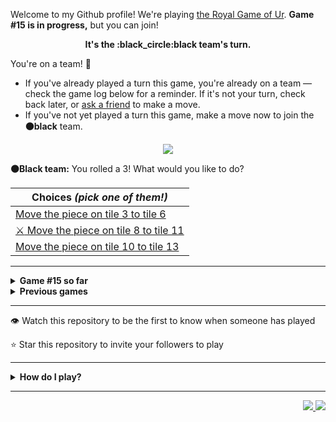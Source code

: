 Welcome to my Github profile!
We're playing
[the Royal Game of Ur](https://en.wikipedia.org/wiki/Royal_Game_of_Ur).
**Game #15 is in progress,** but you can join!

<p align="center">
  <b>It's the
  :black_circle:black
  team's turn.</b>
</p>

You're on a team! :wave:

* If you've already played a turn this game, you're already on a team
  &mdash; check the game log below for a reminder. If it's not your turn,
  check back later, or [ask a
  friend](https://twitter.com/share?text=I'm+playing+The+Royal+Game+of+Ur+on+a+GitHub+profile.+Take+your+turn+at+https://github.com/rossjrw/rossjrw+%23RoyalGameOfUr+%23github) to make a move.
* If you've not yet played a turn this game, make a move now to join the
  **:black_circle:black** team.

<p align="center"><img src="https://raw.githubusercontent.com/rossjrw/rossjrw/play/games/current/board.2420.svg"></p>

  **:black_circle:Black team:**
  You rolled a 3!
What would you like to do?

| Choices *(pick one of them!)* |
| --- |
  | [    Move the piece on tile 3 to tile 6](https://github.com/rossjrw/rossjrw/issues/new?title=ur-move-3%403-0&amp;body=Press+Submit%21+You+don%27t+need+to+edit+this+text+or+do+anything+else.%0D%0A%0D%0ABe+aware+that+your+move+can+take+a+minute+or+two+to+process.) |
  | [ :crossed_swords:   Move the piece on tile 8 to tile 11](https://github.com/rossjrw/rossjrw/issues/new?title=ur-move-3%408-0&amp;body=Press+Submit%21+You+don%27t+need+to+edit+this+text+or+do+anything+else.%0D%0A%0D%0ABe+aware+that+your+move+can+take+a+minute+or+two+to+process.) |
  | [    Move the piece on tile 10 to tile 13](https://github.com/rossjrw/rossjrw/issues/new?title=ur-move-3%4010-0&amp;body=Press+Submit%21+You+don%27t+need+to+edit+this+text+or+do+anything+else.%0D%0A%0D%0ABe+aware+that+your+move+can+take+a+minute+or+two+to+process.) |

-----

<details>
<summary><b>Game #15 so far</b></summary>

## Who's on each team?

<table>
    <thead>
      <tr><th colspan=2>Players in this game</th></tr>
    </thead>
    <tbody>
      <tr>
        <td align="right"><b>Black team</b> :black_circle:</td>
        <td>:white_circle: <b> White team</b></td>
      </tr>
      <tr align="center">
        <td><b><a href="https://github.com/Murdeala">@Murdeala</a></b> (27)<br><b><a href="https://github.com/Carol42">@Carol42</a></b> (2)<br><b><a href="https://github.com/thisiscoding1234">@thisiscoding1234</a></b> (1)<br><b><a href="https://github.com/Alylaxy">@Alylaxy</a></b> (1)<br><b><a href="https://github.com/zackfall">@zackfall</a></b> (1)<br><b><a href="https://github.com/zC4sTr0">@zC4sTr0</a></b> (1)<br><b><a href="https://github.com/OBrien-reece">@OBrien-reece</a></b> (1)<br><b><a href="https://github.com/Skullfiredevil">@Skullfiredevil</a></b> (1)<br><b><a href="https://github.com/RealtorDave">@RealtorDave</a></b> (1)<br><b><a href="https://github.com/Polymecha">@Polymecha</a></b> (1)<br><b><a href="https://github.com/ThisisErm">@ThisisErm</a></b> (1)<br><b><a href="https://github.com/livghit">@livghit</a></b> (1)<br><b><a href="https://github.com/IcyonGit">@IcyonGit</a></b> (1)<br><b><a href="https://github.com/uppercasee">@uppercasee</a></b> (1)<br><b><a href="https://github.com/iskandert">@iskandert</a></b> (1)<br><b><a href="https://github.com/4troDev">@4troDev</a></b> (1)<br><b><a href="https://github.com/chakitg">@chakitg</a></b> (1)</td>
        <td><b><a href="https://github.com/CostasAK">@CostasAK</a></b> (8)<br><b><a href="https://github.com/LAPCoder">@LAPCoder</a></b> (7)<br><b><a href="https://github.com/tmchuynh">@tmchuynh</a></b> (5)<br><b><a href="https://github.com/willwees">@willwees</a></b> (2)<br><b><a href="https://github.com/Jigsaw46">@Jigsaw46</a></b> (2)<br><b><a href="https://github.com/Hutch79">@Hutch79</a></b> (1)<br><b><a href="https://github.com/BethSandraT">@BethSandraT</a></b> (1)<br><b><a href="https://github.com/killian31">@killian31</a></b> (1)<br><b><a href="https://github.com/kztera">@kztera</a></b> (1)<br><b><a href="https://github.com/PrathakGarg">@PrathakGarg</a></b> (1)<br><b><a href="https://github.com/asimkilic">@asimkilic</a></b> (1)<br><b><a href="https://github.com/ChipWolf">@ChipWolf</a></b> (1)<br><b><a href="https://github.com/bendrexl">@bendrexl</a></b> (1)<br><b><a href="https://github.com/julycrystal">@julycrystal</a></b> (1)<br><b><a href="https://github.com/valgtreiz">@valgtreiz</a></b> (1)<br><b><a href="https://github.com/Vaibhav67979">@Vaibhav67979</a></b> (1)<br><b><a href="https://github.com/DamnUi">@DamnUi</a></b> (1)<br><b><a href="https://github.com/Itz0xAkira">@Itz0xAkira</a></b> (1)<br><b><a href="https://github.com/Chris5613">@Chris5613</a></b> (1)<br><b><a href="https://github.com/oof2win2">@oof2win2</a></b> (1)<br><b><a href="https://github.com/DinShub">@DinShub</a></b> (1)<br><b><a href="https://github.com/vanphuoc3012">@vanphuoc3012</a></b> (1)</td>
      </tr>
    </tbody>
  </table>

## What's happened so far?

| Time | Turn | Event | Issue | Board |
| :---: | :---: | :--- | :---: | :---: |
  | 13th Apr 2023 12:57 | **0** | :black_circle: **[@thisiscoding1234](https://github.com/thisiscoding1234)** started a new game | [#2276](https://github.com/rossjrw/rossjrw/issues/2276) |  |
  | 13th Apr 2023 13:32 | **1** | :black_circle: **[@Alylaxy](https://github.com/Alylaxy)** moved a black piece onto the board to position 1    | [#2277](https://github.com/rossjrw/rossjrw/issues/2277) | [link](https://raw.githubusercontent.com/rossjrw/rossjrw/45b805b3b548104d41d50b6249371b03f3055850/games/current/board.2277.svg) |
  | 13th Apr 2023 13:32 | **2** | :white_circle:  The white team rolled a 0 and their turn was automatically passed | [#2277](https://github.com/rossjrw/rossjrw/issues/2277) | [link](https://raw.githubusercontent.com/rossjrw/rossjrw/102b337f6a23c20a6af09b9fd09766a20f9c8a85/games/current/board.2277.svg) |
  | 13th Apr 2023 13:36 | **3** | :black_circle: **[@Murdeala](https://github.com/Murdeala)** moved a black piece onto the board to position 4  — claimed a rosette :rosette:  | [#2278](https://github.com/rossjrw/rossjrw/issues/2278) | [link](https://raw.githubusercontent.com/rossjrw/rossjrw/59cce2b1981781634b707e9124118348fde0afc4/games/current/board.2278.svg) |
  | 13th Apr 2023 13:48 | **4** | :black_circle: **[@zackfall](https://github.com/zackfall)** moved a black piece from position 4 to position 6    | [#2279](https://github.com/rossjrw/rossjrw/issues/2279) | [link](https://raw.githubusercontent.com/rossjrw/rossjrw/8eeeed7a67bff78747dc43f0a0c9ed4393f83038/games/current/board.2279.svg) |
  | 14th Apr 2023 15:49 | **5** | :white_circle: **[@Hutch79](https://github.com/Hutch79)** moved a white piece onto the board to position 1    | [#2282](https://github.com/rossjrw/rossjrw/issues/2282) | [link](https://raw.githubusercontent.com/rossjrw/rossjrw/4d626e025278c6aa5abf1b5c044a75c9ebaa3ea3/games/current/board.2282.svg) |
  | 14th Apr 2023 22:21 | **6** | :black_circle: **[@zC4sTr0](https://github.com/zC4sTr0)** moved a black piece from position 1 to position 2    | [#2283](https://github.com/rossjrw/rossjrw/issues/2283) | [link](https://raw.githubusercontent.com/rossjrw/rossjrw/148d464685c4e1a299b062f098cd4d0f426de83c/games/current/board.2283.svg) |
  | 16th Apr 2023 11:40 | **7** | :white_circle: **[@CostasAK](https://github.com/CostasAK)** moved a white piece onto the board to position 2    | [#2285](https://github.com/rossjrw/rossjrw/issues/2285) | [link](https://raw.githubusercontent.com/rossjrw/rossjrw/dbfe6658acd95a5eb46582fd16651afdeecfd2de/games/current/board.2285.svg) |
  | 16th Apr 2023 12:27 | **8** | :black_circle: **[@Murdeala](https://github.com/Murdeala)** moved a black piece from position 6 to position 8  — claimed a rosette :rosette:  | [#2286](https://github.com/rossjrw/rossjrw/issues/2286) | [link](https://raw.githubusercontent.com/rossjrw/rossjrw/bd7aad44e7bc0f6400f69d8d678469524a750699/games/current/board.2286.svg) |
  | 16th Apr 2023 14:04 | **9** | :black_circle: **[@OBrien-reece](https://github.com/OBrien-reece)** moved a black piece from position 2 to position 4  — claimed a rosette :rosette:  | [#2287](https://github.com/rossjrw/rossjrw/issues/2287) | [link](https://raw.githubusercontent.com/rossjrw/rossjrw/08697bf2d69800a9456e54d8a18e89748ffd2b77/games/current/board.2287.svg) |
  | 17th Apr 2023 11:47 | **10** | :black_circle: **[@Murdeala](https://github.com/Murdeala)** moved a black piece onto the board to position 2    | [#2288](https://github.com/rossjrw/rossjrw/issues/2288) | [link](https://raw.githubusercontent.com/rossjrw/rossjrw/ccc83a31cb70707642e12c6376614d231706cb95/games/current/board.2288.svg) |
  | 18th Apr 2023 12:28 | **11** | :white_circle: **[@CostasAK](https://github.com/CostasAK)** moved a white piece from position 1 to position 4  — claimed a rosette :rosette:  | [#2289](https://github.com/rossjrw/rossjrw/issues/2289) | [link](https://raw.githubusercontent.com/rossjrw/rossjrw/26c9b613d96a9fec08cb81865d51ac24daa86893/games/current/board.2289.svg) |
  | 20th Apr 2023 02:11 | **12** | :white_circle: **[@BethSandraT](https://github.com/BethSandraT)** moved a white piece onto the board to position 3    | [#2293](https://github.com/rossjrw/rossjrw/issues/2293) | [link](https://raw.githubusercontent.com/rossjrw/rossjrw/b3e45894dc30c5b0d362bf1f50771834b3808ca2/games/current/board.2293.svg) |
  | 20th Apr 2023 12:29 | **13** | :black_circle: **[@Skullfiredevil](https://github.com/Skullfiredevil)** moved a black piece onto the board to position 1    | [#2294](https://github.com/rossjrw/rossjrw/issues/2294) | [link](https://raw.githubusercontent.com/rossjrw/rossjrw/8213985eb6613e8390df5cd980505c58cd9148d9/games/current/board.2294.svg) |
  | 21st Apr 2023 14:12 | **14** | :white_circle: **[@CostasAK](https://github.com/CostasAK)** moved a white piece onto the board to position 1    | [#2296](https://github.com/rossjrw/rossjrw/issues/2296) | [link](https://raw.githubusercontent.com/rossjrw/rossjrw/39777a087c4e124558b11b82ad5fd2d4501c0b69/games/current/board.2296.svg) |
  | 21st Apr 2023 17:13 | **15** | :black_circle: **[@Murdeala](https://github.com/Murdeala)** moved a black piece from position 8 to position 10    | [#2297](https://github.com/rossjrw/rossjrw/issues/2297) | [link](https://raw.githubusercontent.com/rossjrw/rossjrw/84e9f506e363e15bd5ab2fa09c1b2c1dce161948/games/current/board.2297.svg) |
  | 22nd Apr 2023 21:45 | **16** | :white_circle: **[@CostasAK](https://github.com/CostasAK)** moved a white piece from position 3 to position 5    | [#2300](https://github.com/rossjrw/rossjrw/issues/2300) | [link](https://raw.githubusercontent.com/rossjrw/rossjrw/89b8bb75ff251e0174883791a61eb25e0894f82a/games/current/board.2300.svg) |
  | 23rd Apr 2023 14:26 | **17** | :black_circle: **[@Murdeala](https://github.com/Murdeala)** moved a black piece from position 2 to position 5 — captured a white piece :crossed_swords:   | [#2301](https://github.com/rossjrw/rossjrw/issues/2301) | [link](https://raw.githubusercontent.com/rossjrw/rossjrw/273429293580396cab4fd4920bbf0f8a7eaa0519/games/current/board.2301.svg) |
  | 25th Apr 2023 15:24 | **18** | :white_circle: **[@killian31](https://github.com/killian31)** moved a white piece from position 4 to position 6    | [#2304](https://github.com/rossjrw/rossjrw/issues/2304) | [link](https://raw.githubusercontent.com/rossjrw/rossjrw/3ecc4db74a491f652c6480a4a8ceb082f7ec6ba4/games/current/board.2304.svg) |
  | 25th Apr 2023 17:39 | **19** | :black_circle: **[@Murdeala](https://github.com/Murdeala)** moved a black piece from position 4 to position 6 — captured a white piece :crossed_swords:   | [#2305](https://github.com/rossjrw/rossjrw/issues/2305) |  |
  | 1st May 2023 14:26 | **20** | :white_circle: **[@willwees](https://github.com/willwees)** moved a white piece from position 2 to position 3    | [#2312](https://github.com/rossjrw/rossjrw/issues/2312) | [link](https://raw.githubusercontent.com/rossjrw/rossjrw/c8f1d0ebab0741f9a1ca9619e1e679c2b248beb2/games/current/board.2312.svg) |
  | 1st May 2023 14:26 | **21** | :black_circle:  The black team rolled a 0 and their turn was automatically passed | [#2312](https://github.com/rossjrw/rossjrw/issues/2312) | [link](https://raw.githubusercontent.com/rossjrw/rossjrw/6eb8a10b6c01ea11caefced1f5e8d8d10d2ba17f/games/current/board.2312.svg) |
  | 1st May 2023 14:27 | **22** | :white_circle: **[@willwees](https://github.com/willwees)** moved a white piece from position 3 to position 5 — captured a black piece :crossed_swords:   | [#2313](https://github.com/rossjrw/rossjrw/issues/2313) | [link](https://raw.githubusercontent.com/rossjrw/rossjrw/171cd1ff3a161baa63907664c9f518985198458c/games/current/board.2313.svg) |
  | 2nd May 2023 03:11 | **23** | :black_circle: **[@Murdeala](https://github.com/Murdeala)** moved a black piece from position 6 to position 8  — claimed a rosette :rosette:  | [#2314](https://github.com/rossjrw/rossjrw/issues/2314) | [link](https://raw.githubusercontent.com/rossjrw/rossjrw/f3ecc14cc820462f5b10d08add4e0437495309d1/games/current/board.2314.svg) |
  | 2nd May 2023 22:26 | **24** | :black_circle: **[@Murdeala](https://github.com/Murdeala)** moved a black piece from position 1 to position 3    | [#2315](https://github.com/rossjrw/rossjrw/issues/2315) | [link](https://raw.githubusercontent.com/rossjrw/rossjrw/65e33c1f3c782f251f523d8d6785d9d90c92489e/games/current/board.2315.svg) |
  | 7th May 2023 07:31 | **25** | :white_circle: **[@kztera](https://github.com/kztera)** moved a white piece from position 1 to position 3    | [#2320](https://github.com/rossjrw/rossjrw/issues/2320) |  |
  | 7th May 2023 15:39 | **26** | :black_circle: **[@Murdeala](https://github.com/Murdeala)** moved a black piece from position 3 to position 4  — claimed a rosette :rosette:  | [#2321](https://github.com/rossjrw/rossjrw/issues/2321) | [link](https://raw.githubusercontent.com/rossjrw/rossjrw/2db6c585762002c2201e4e16e8b41d2514f0bef3/games/current/board.2321.svg) |
  | 7th May 2023 15:39 | **27** | :black_circle:  The black team rolled a 0 and their turn was automatically passed | [#2321](https://github.com/rossjrw/rossjrw/issues/2321) | [link](https://raw.githubusercontent.com/rossjrw/rossjrw/be6d1b79ab84b3ec93518df466cc5eebff31a793/games/current/board.2321.svg) |
  | 8th May 2023 21:46 | **28** | :white_circle: **[@tmchuynh](https://github.com/tmchuynh)** moved a white piece from position 5 to position 7    | [#2324](https://github.com/rossjrw/rossjrw/issues/2324) | [link](https://raw.githubusercontent.com/rossjrw/rossjrw/8d64969f8289d4ccbd1223b11702e7d37055b847/games/current/board.2324.svg) |
  | 8th May 2023 23:52 | **29** | :black_circle: **[@Murdeala](https://github.com/Murdeala)** moved a black piece from position 4 to position 7 — captured a white piece :crossed_swords:   | [#2326](https://github.com/rossjrw/rossjrw/issues/2326) | [link](https://raw.githubusercontent.com/rossjrw/rossjrw/827b31fcc0d06e15e7651ac99099fda59d0d12be/games/current/board.2326.svg) |
  | 9th May 2023 01:35 | **30** | :white_circle: **[@tmchuynh](https://github.com/tmchuynh)** moved a white piece onto the board to position 4  — claimed a rosette :rosette:  | [#2327](https://github.com/rossjrw/rossjrw/issues/2327) | [link](https://raw.githubusercontent.com/rossjrw/rossjrw/5114a53792c4461cd06d7c08e6ff5ae8bcf93f06/games/current/board.2327.svg) |
  | 9th May 2023 01:35 | **31** | :white_circle: **[@tmchuynh](https://github.com/tmchuynh)** moved a white piece from position 3 to position 6    | [#2328](https://github.com/rossjrw/rossjrw/issues/2328) | [link](https://raw.githubusercontent.com/rossjrw/rossjrw/743b795d91d9313b949545c3ed53a2ec75d16db9/games/current/board.2328.svg) |
  | 10th May 2023 11:21 | **32** | :black_circle: **[@RealtorDave](https://github.com/RealtorDave)** moved a black piece onto the board to position 2    | [#2331](https://github.com/rossjrw/rossjrw/issues/2331) | [link](https://raw.githubusercontent.com/rossjrw/rossjrw/cbcf703f7773701b60558d26e5cf84370c7631f8/games/current/board.2331.svg) |
  | 10th May 2023 17:44 | **33** | :white_circle: **[@tmchuynh](https://github.com/tmchuynh)** moved a white piece onto the board to position 2    | [#2332](https://github.com/rossjrw/rossjrw/issues/2332) | [link](https://raw.githubusercontent.com/rossjrw/rossjrw/dc40e746d32d6523d426b8801ba843242c08a411/games/current/board.2332.svg) |
  | 11th May 2023 01:01 | **34** | :black_circle: **[@Murdeala](https://github.com/Murdeala)** moved a black piece onto the board to position 1    | [#2333](https://github.com/rossjrw/rossjrw/issues/2333) |  |
  | 12th May 2023 15:32 | **35** | :white_circle: **[@Jigsaw46](https://github.com/Jigsaw46)** moved a white piece from position 6 to position 9    | [#2336](https://github.com/rossjrw/rossjrw/issues/2336) |  |
  | 12th May 2023 15:32 | **36** | :black_circle:  The black team rolled a 0 and their turn was automatically passed | [#2336](https://github.com/rossjrw/rossjrw/issues/2336) | [link](https://raw.githubusercontent.com/rossjrw/rossjrw/a1fd79314ae2487b8c95364206c85f39f9b41ad6/games/current/board.2336.svg) |
  | 12th May 2023 15:32 | **37** | :white_circle:  The white team rolled a 0 and their turn was automatically passed | [#2336](https://github.com/rossjrw/rossjrw/issues/2336) | [link](https://raw.githubusercontent.com/rossjrw/rossjrw/8afe5efc9f7dbb74b63b2becb592a3de63129ca5/games/current/board.2336.svg) |
  | 13th May 2023 08:10 | **38** | :black_circle: **[@Polymecha](https://github.com/Polymecha)** moved a black piece from position 8 to position 9 — captured a white piece :crossed_swords:   | [#2337](https://github.com/rossjrw/rossjrw/issues/2337) | [link](https://raw.githubusercontent.com/rossjrw/rossjrw/1da0a3c18ac86d9e2946835c328b9a3dc74ebcc4/games/current/board.2337.svg) |
  | 15th May 2023 11:35 | **39** | :white_circle: **[@PrathakGarg](https://github.com/PrathakGarg)** moved a white piece from position 4 to position 6    | [#2340](https://github.com/rossjrw/rossjrw/issues/2340) |  |
  | 15th May 2023 15:07 | **40** | :black_circle: **[@Murdeala](https://github.com/Murdeala)** moved a black piece from position 2 to position 4  — claimed a rosette :rosette:  | [#2344](https://github.com/rossjrw/rossjrw/issues/2344) | [link](https://raw.githubusercontent.com/rossjrw/rossjrw/261fadb368e89bfa1556a324ee08708e54295b99/games/current/board.2344.svg) |
  | 15th May 2023 15:07 | **41** | :black_circle:  The black team rolled a 0 and their turn was automatically passed | [#2344](https://github.com/rossjrw/rossjrw/issues/2344) | [link](https://raw.githubusercontent.com/rossjrw/rossjrw/a3d1825756c0b8bd298e4ab50403dea21298acca/games/current/board.2344.svg) |
  | 15th May 2023 20:09 | **42** | :white_circle: **[@asimkilic](https://github.com/asimkilic)** moved a white piece from position 2 to position 4  — claimed a rosette :rosette:  | [#2345](https://github.com/rossjrw/rossjrw/issues/2345) | [link](https://raw.githubusercontent.com/rossjrw/rossjrw/aa3f9a1ae5bb998345ed146f027c19d705e7e100/games/current/board.2345.svg) |
  | 16th May 2023 12:46 | **43** | :white_circle: **[@Jigsaw46](https://github.com/Jigsaw46)** moved a white piece from position 4 to position 7 — captured a black piece :crossed_swords:   | [#2347](https://github.com/rossjrw/rossjrw/issues/2347) | [link](https://raw.githubusercontent.com/rossjrw/rossjrw/2d940d23b05c1b3ee9479a20df95f8dd29e78b47/games/current/board.2347.svg) |
  | 16th May 2023 18:18 | **44** | :black_circle: **[@ThisisErm](https://github.com/ThisisErm)** moved a black piece onto the board to position 2    | [#2349](https://github.com/rossjrw/rossjrw/issues/2349) | [link](https://raw.githubusercontent.com/rossjrw/rossjrw/6e8eb0a5a6af7dc15870a14fe4751d23d3193e3e/games/current/board.2349.svg) |
  | 17th May 2023 21:44 | **45** | :white_circle: **[@ChipWolf](https://github.com/ChipWolf)** moved a white piece onto the board to position 2    | [#2352](https://github.com/rossjrw/rossjrw/issues/2352) | [link](https://raw.githubusercontent.com/rossjrw/rossjrw/e124da775f0d9c6a2f5c8cc641ab178f95b50a08/games/current/board.2352.svg) |
  | 18th May 2023 12:33 | **46** | :black_circle: **[@Murdeala](https://github.com/Murdeala)** moved a black piece from position 4 to position 6 — captured a white piece :crossed_swords:   | [#2353](https://github.com/rossjrw/rossjrw/issues/2353) | [link](https://raw.githubusercontent.com/rossjrw/rossjrw/4585d1f38f544778d3b980170edf68b0afdea53d/games/current/board.2353.svg) |
  | 18th May 2023 15:40 | **47** | :white_circle: **[@bendrexl](https://github.com/bendrexl)** moved a white piece from position 2 to position 4  — claimed a rosette :rosette:  | [#2354](https://github.com/rossjrw/rossjrw/issues/2354) | [link](https://raw.githubusercontent.com/rossjrw/rossjrw/96eaa89a111adc9483afe64bc8a35d62b87c89fe/games/current/board.2354.svg) |
  | 21st May 2023 02:30 | **48** | :white_circle: **[@julycrystal](https://github.com/julycrystal)** moved a white piece onto the board to position 2    | [#2357](https://github.com/rossjrw/rossjrw/issues/2357) | [link](https://raw.githubusercontent.com/rossjrw/rossjrw/f767cbc855689c67a1d27a9cd69cd267dd395cd8/games/current/board.2357.svg) |
  | 21st May 2023 13:52 | **49** | :black_circle: **[@Murdeala](https://github.com/Murdeala)** moved a black piece from position 1 to position 4  — claimed a rosette :rosette:  | [#2358](https://github.com/rossjrw/rossjrw/issues/2358) | [link](https://raw.githubusercontent.com/rossjrw/rossjrw/eea0953a376fabfbd4d2afadc56c954bffd221e8/games/current/board.2358.svg) |
  | 22nd May 2023 10:25 | **50** | :black_circle: **[@livghit](https://github.com/livghit)** moved a black piece onto the board to position 3    | [#2359](https://github.com/rossjrw/rossjrw/issues/2359) | [link](https://raw.githubusercontent.com/rossjrw/rossjrw/aac336587e915fbdc10aa26d16603bdad106de02/games/current/board.2359.svg) |
  | 22nd May 2023 13:39 | **51** | :white_circle: **[@valgtreiz](https://github.com/valgtreiz)** moved a white piece from position 4 to position 6 — captured a black piece :crossed_swords:   | [#2360](https://github.com/rossjrw/rossjrw/issues/2360) | [link](https://raw.githubusercontent.com/rossjrw/rossjrw/34a8388917e1129b949d0bc3458c80fee95aad91/games/current/board.2360.svg) |
  | 22nd May 2023 15:03 | **52** | :black_circle: **[@Murdeala](https://github.com/Murdeala)** moved a black piece onto the board to position 1    | [#2361](https://github.com/rossjrw/rossjrw/issues/2361) | [link](https://raw.githubusercontent.com/rossjrw/rossjrw/fcb285df6019a21192bc2ece407fd775d5e3416b/games/current/board.2361.svg) |
  | 25th May 2023 00:38 | **53** | :white_circle: **[@tmchuynh](https://github.com/tmchuynh)** moved a white piece from position 7 to position 9 — captured a black piece :crossed_swords:   | [#2365](https://github.com/rossjrw/rossjrw/issues/2365) | [link](https://raw.githubusercontent.com/rossjrw/rossjrw/0f646dfb6eebe111ef6e9a9718a2c92203f323b1/games/current/board.2365.svg) |
  | 25th May 2023 02:22 | **54** | :black_circle: **[@Murdeala](https://github.com/Murdeala)** moved a black piece from position 4 to position 6 — captured a white piece :crossed_swords:   | [#2366](https://github.com/rossjrw/rossjrw/issues/2366) | [link](https://raw.githubusercontent.com/rossjrw/rossjrw/c978b9811e3ed80c6a3cca9621b3918d4d3fed27/games/current/board.2366.svg) |
  | 25th May 2023 11:30 | **55** | :white_circle: **[@Vaibhav67979](https://github.com/Vaibhav67979)** moved a white piece from position 9 to position 11    | [#2367](https://github.com/rossjrw/rossjrw/issues/2367) | [link](https://raw.githubusercontent.com/rossjrw/rossjrw/33bb298002fff3a11d4f678b65176ae1c4d1d850/games/current/board.2367.svg) |
  | 26th May 2023 11:53 | **56** | :black_circle: **[@IcyonGit](https://github.com/IcyonGit)** moved a black piece from position 10 to position 13    | [#2369](https://github.com/rossjrw/rossjrw/issues/2369) | [link](https://raw.githubusercontent.com/rossjrw/rossjrw/0d078b9289b129230a068706841198eca915ce00/games/current/board.2369.svg) |
  | 27th May 2023 15:28 | **57** | :white_circle: **[@LAPCoder](https://github.com/LAPCoder)** moved a white piece from position 11 to position 14  — claimed a rosette :rosette:  | [#2371](https://github.com/rossjrw/rossjrw/issues/2371) | [link](https://raw.githubusercontent.com/rossjrw/rossjrw/99ff926af95154dee3cc64b7b8ebebeda7b0ba3e/games/current/board.2371.svg) |
  | 27th May 2023 15:29 | **58** | :white_circle: **[@LAPCoder](https://github.com/LAPCoder)** ascended a white piece from position 14 :rocket:    | [#2372](https://github.com/rossjrw/rossjrw/issues/2372) | [link](https://raw.githubusercontent.com/rossjrw/rossjrw/c4a65f640bd4ed22380464ebe40787516009b28c/games/current/board.2372.svg) |
  | 28th May 2023 01:42 | **59** | :black_circle: **[@Carol42](https://github.com/Carol42)** moved a black piece from position 1 to position 4  — claimed a rosette :rosette:  | [#2373](https://github.com/rossjrw/rossjrw/issues/2373) | [link](https://raw.githubusercontent.com/rossjrw/rossjrw/6974c87c10fc4657e767b7e6a37eb4cec228ac07/games/current/board.2373.svg) |
  | 28th May 2023 12:24 | **60** | :black_circle: **[@Murdeala](https://github.com/Murdeala)** moved a black piece from position 2 to position 5    | [#2374](https://github.com/rossjrw/rossjrw/issues/2374) | [link](https://raw.githubusercontent.com/rossjrw/rossjrw/22f27f1630d1ec1ed505092fee7776c94ec556a1/games/current/board.2374.svg) |
  | 28th May 2023 12:44 | **61** | :white_circle: **[@DamnUi](https://github.com/DamnUi)** moved a white piece onto the board to position 1    | [#2376](https://github.com/rossjrw/rossjrw/issues/2376) | [link](https://raw.githubusercontent.com/rossjrw/rossjrw/69be416f9d39f95f7d5bbb200461db491cdc61c3/games/current/board.2376.svg) |
  | 29th May 2023 13:46 | **62** | :black_circle: **[@Murdeala](https://github.com/Murdeala)** moved a black piece from position 6 to position 8  — claimed a rosette :rosette:  | [#2377](https://github.com/rossjrw/rossjrw/issues/2377) | [link](https://raw.githubusercontent.com/rossjrw/rossjrw/000398f1e60472e0e178dad261a5ef9a5fb8f5a9/games/current/board.2377.svg) |
  | 29th May 2023 15:04 | **63** | :black_circle: **[@Murdeala](https://github.com/Murdeala)** ascended a black piece from position 13 :rocket:    | [#2378](https://github.com/rossjrw/rossjrw/issues/2378) | [link](https://raw.githubusercontent.com/rossjrw/rossjrw/2dd425c785b0fcd503e176621a6ab076211df416/games/current/board.2378.svg) |
  | 30th May 2023 07:14 | **64** | :white_circle: **[@Itz0xAkira](https://github.com/Itz0xAkira)** moved a white piece from position 1 to position 3    | [#2380](https://github.com/rossjrw/rossjrw/issues/2380) | [link](https://raw.githubusercontent.com/rossjrw/rossjrw/1c8e2ac10696f177b16040984ac6f25cf3bb31c2/games/current/board.2380.svg) |
  | 30th May 2023 21:13 | **65** | :black_circle: **[@Murdeala](https://github.com/Murdeala)** moved a black piece from position 5 to position 6    | [#2381](https://github.com/rossjrw/rossjrw/issues/2381) | [link](https://raw.githubusercontent.com/rossjrw/rossjrw/d35fb4cf21eb22c75fe142c43953ab014d11075d/games/current/board.2381.svg) |
  | 4th Jun 2023 07:33 | **66** | :white_circle: **[@CostasAK](https://github.com/CostasAK)** moved a white piece from position 2 to position 4  — claimed a rosette :rosette:  | [#2387](https://github.com/rossjrw/rossjrw/issues/2387) | [link](https://raw.githubusercontent.com/rossjrw/rossjrw/f9ac0b1c9ffc3c79340d3feb3c32f87145bd7779/games/current/board.2387.svg) |
  | 5th Jun 2023 09:16 | **67** | :white_circle: **[@LAPCoder](https://github.com/LAPCoder)** moved a white piece from position 4 to position 9    | [#2388](https://github.com/rossjrw/rossjrw/issues/2388) | [link](https://raw.githubusercontent.com/rossjrw/rossjrw/7bf77ef483fd45a08fdcacba266c663211c54773/games/current/board.2388.svg) |
  | 5th Jun 2023 10:16 | **68** | :black_circle: **[@uppercasee](https://github.com/uppercasee)** moved a black piece from position 6 to position 9 — captured a white piece :crossed_swords:   | [#2389](https://github.com/rossjrw/rossjrw/issues/2389) | [link](https://raw.githubusercontent.com/rossjrw/rossjrw/b1b6a1142ceb2b230d615641677762e24427dae3/games/current/board.2389.svg) |
  | 5th Jun 2023 11:07 | **69** | :white_circle: **[@CostasAK](https://github.com/CostasAK)** moved a white piece onto the board to position 2    | [#2390](https://github.com/rossjrw/rossjrw/issues/2390) | [link](https://raw.githubusercontent.com/rossjrw/rossjrw/c67e3a269f6b0366caeee20b9412fcc386a24205/games/current/board.2390.svg) |
  | 5th Jun 2023 12:53 | **70** | :black_circle: **[@Murdeala](https://github.com/Murdeala)** moved a black piece onto the board to position 2    | [#2391](https://github.com/rossjrw/rossjrw/issues/2391) | [link](https://raw.githubusercontent.com/rossjrw/rossjrw/9b200a37fba426dff7b1942d61aa2d5e31fdd4ae/games/current/board.2391.svg) |
  | 5th Jun 2023 14:55 | **71** | :white_circle: **[@LAPCoder](https://github.com/LAPCoder)** moved a white piece from position 3 to position 6    | [#2392](https://github.com/rossjrw/rossjrw/issues/2392) | [link](https://raw.githubusercontent.com/rossjrw/rossjrw/c990d6f422b29e4461ab4b16cabfb53133ab4c18/games/current/board.2392.svg) |
  | 5th Jun 2023 16:05 | **72** | :black_circle: **[@iskandert](https://github.com/iskandert)** moved a black piece from position 4 to position 6 — captured a white piece :crossed_swords:   | [#2393](https://github.com/rossjrw/rossjrw/issues/2393) | [link](https://raw.githubusercontent.com/rossjrw/rossjrw/5b8f0e91baf8221cc137cfb650829a9791e757f6/games/current/board.2393.svg) |
  | 6th Jun 2023 01:04 | **73** | :white_circle: **[@Chris5613](https://github.com/Chris5613)** moved a white piece from position 2 to position 4  — claimed a rosette :rosette:  | [#2394](https://github.com/rossjrw/rossjrw/issues/2394) | [link](https://raw.githubusercontent.com/rossjrw/rossjrw/563ac46d7287db621a815e487c0ced30897b1d20/games/current/board.2394.svg) |
  | 7th Jun 2023 19:25 | **74** | :white_circle: **[@oof2win2](https://github.com/oof2win2)** moved a white piece from position 4 to position 7    | [#2397](https://github.com/rossjrw/rossjrw/issues/2397) | [link](https://raw.githubusercontent.com/rossjrw/rossjrw/8eda980c2f41c456cd48c445e696e46a9ad4fa3e/games/current/board.2397.svg) |
  | 8th Jun 2023 15:33 | **75** | :black_circle: **[@Murdeala](https://github.com/Murdeala)** moved a black piece from position 9 to position 12    | [#2398](https://github.com/rossjrw/rossjrw/issues/2398) | [link](https://raw.githubusercontent.com/rossjrw/rossjrw/1e308ef98b42543a0c117e9d62d8028aebd70e54/games/current/board.2398.svg) |
  | 11th Jun 2023 09:24 | **76** | :white_circle: **[@LAPCoder](https://github.com/LAPCoder)** moved a white piece from position 7 to position 9    | [#2401](https://github.com/rossjrw/rossjrw/issues/2401) | [link](https://raw.githubusercontent.com/rossjrw/rossjrw/82490873705c0f7837c1418547e19b40f70718f1/games/current/board.2401.svg) |
  | 11th Jun 2023 11:38 | **77** | :black_circle: **[@Murdeala](https://github.com/Murdeala)** moved a black piece from position 6 to position 9 — captured a white piece :crossed_swords:   | [#2402](https://github.com/rossjrw/rossjrw/issues/2402) | [link](https://raw.githubusercontent.com/rossjrw/rossjrw/4a0f2398f0f8ee59a3b37b742f406ef394c4dba8/games/current/board.2402.svg) |
  | 13th Jun 2023 11:28 | **78** | :white_circle: **[@DinShub](https://github.com/DinShub)** moved a white piece onto the board to position 3    | [#2406](https://github.com/rossjrw/rossjrw/issues/2406) | [link](https://raw.githubusercontent.com/rossjrw/rossjrw/1c7c3acf9676efa4fb7fd195301a631286a487ae/games/current/board.2406.svg) |
  | 14th Jun 2023 02:58 | **79** | :black_circle: **[@Murdeala](https://github.com/Murdeala)** moved a black piece from position 2 to position 4  — claimed a rosette :rosette:  | [#2407](https://github.com/rossjrw/rossjrw/issues/2407) | [link](https://raw.githubusercontent.com/rossjrw/rossjrw/dc6b746b697984794a474f2fc48e3bc9c2b145f8/games/current/board.2407.svg) |
  | 15th Jun 2023 02:17 | **80** | :black_circle: **[@Murdeala](https://github.com/Murdeala)** ascended a black piece from position 12 :rocket:    | [#2408](https://github.com/rossjrw/rossjrw/issues/2408) | [link](https://raw.githubusercontent.com/rossjrw/rossjrw/46124c2e0529ffd663e6e9f612df73dc0c2c3941/games/current/board.2408.svg) |
  | 15th Jun 2023 09:42 | **81** | :white_circle: **[@vanphuoc3012](https://github.com/vanphuoc3012)** moved a white piece from position 3 to position 6    | [#2409](https://github.com/rossjrw/rossjrw/issues/2409) | [link](https://raw.githubusercontent.com/rossjrw/rossjrw/b2d9ed46852bd0106c7bee184a53d21cdcf95503/games/current/board.2409.svg) |
  | 15th Jun 2023 12:46 | **82** | :black_circle: **[@4troDev](https://github.com/4troDev)** moved a black piece from position 9 to position 12    | [#2410](https://github.com/rossjrw/rossjrw/issues/2410) | [link](https://raw.githubusercontent.com/rossjrw/rossjrw/d7bac6054e8cccd82cbcffca0c26476da7ea374d/games/current/board.2410.svg) |
  | 15th Jun 2023 16:50 | **83** | :white_circle: **[@CostasAK](https://github.com/CostasAK)** moved a white piece from position 6 to position 9    | [#2411](https://github.com/rossjrw/rossjrw/issues/2411) | [link](https://raw.githubusercontent.com/rossjrw/rossjrw/94c85342c7dbae30858e4a5d7a907e9878bb6870/games/current/board.2411.svg) |
  | 16th Jun 2023 15:25 | **84** | :black_circle: **[@Murdeala](https://github.com/Murdeala)** ascended a black piece from position 12 :rocket:    | [#2412](https://github.com/rossjrw/rossjrw/issues/2412) | [link](https://raw.githubusercontent.com/rossjrw/rossjrw/7ce6278e081cc42993532e598cce8344b154f262/games/current/board.2412.svg) |
  | 18th Jun 2023 07:50 | **85** | :white_circle: **[@LAPCoder](https://github.com/LAPCoder)** moved a white piece onto the board to position 1    | [#2413](https://github.com/rossjrw/rossjrw/issues/2413) | [link](https://raw.githubusercontent.com/rossjrw/rossjrw/f3fa58af8f9e2bad68267426f09d43fadcc45ffb/games/current/board.2413.svg) |
  | 18th Jun 2023 11:41 | **86** | :black_circle: **[@chakitg](https://github.com/chakitg)** moved a black piece from position 4 to position 6    | [#2414](https://github.com/rossjrw/rossjrw/issues/2414) | [link](https://raw.githubusercontent.com/rossjrw/rossjrw/f1d4f1e86b51f36a5041ed33643d9eece7e66d51/games/current/board.2414.svg) |
  | 18th Jun 2023 12:59 | **87** | :white_circle: **[@LAPCoder](https://github.com/LAPCoder)** moved a white piece from position 9 to position 11    | [#2417](https://github.com/rossjrw/rossjrw/issues/2417) | [link](https://raw.githubusercontent.com/rossjrw/rossjrw/b8413ddf482d602a46c0fcfee776ad4b01249041/games/current/board.2417.svg) |
  | 19th Jun 2023 14:09 | **88** | :black_circle: **[@Carol42](https://github.com/Carol42)** moved a black piece from position 8 to position 10    | [#2418](https://github.com/rossjrw/rossjrw/issues/2418) | [link](https://raw.githubusercontent.com/rossjrw/rossjrw/e1605b8dfb955dabde272a82e28a9b13cf71ec5e/games/current/board.2418.svg) |
  | 19th Jun 2023 16:36 | **89** | :white_circle: **[@CostasAK](https://github.com/CostasAK)** moved a white piece from position 1 to position 2    | [#2419](https://github.com/rossjrw/rossjrw/issues/2419) | [link](https://raw.githubusercontent.com/rossjrw/rossjrw/735daaf2eda657ac8e645e7ca7d0de8a6014d4c6/games/current/board.2419.svg) |
  | 19th Jun 2023 22:22 | **90** | :black_circle: **[@Murdeala](https://github.com/Murdeala)** moved a black piece from position 6 to position 8  — claimed a rosette :rosette:  | [#2420](https://github.com/rossjrw/rossjrw/issues/2420) |  |

</details>

<details>
<summary><b>Previous games</b></summary>

## Previous games

1. A game was started on 30th Jul 2020 by **[@rossjrw](https://github.com/rossjrw)** and ended on 4th Dec 2020. 
   * The :white_circle:white team won. 
   * 64 players played 166 moves across 4 months and 5 days. 
   * The :black_circle:black team captured 9 white pieces and claimed 12 rosettes. 
   * The :white_circle:white team captured 10 black pieces and claimed 18 rosettes. 
   * The MVP of the winning team was **[@1ethanhansen](https://github.com/1ethanhansen)**, who played 48 moves. 
   * The winning move was made by **[@qbtl](https://github.com/qbtl)** ([#269](https://github.com/rossjrw/rossjrw/issues/269)).
1. A game was started on 4th Dec 2020 by **[@1ethanhansen](https://github.com/1ethanhansen)** and ended on 11th Jan 2021. 
   * The :black_circle:black team won. 
   * 27 players played 145 moves across 1 month and 1 week. 
   * The :black_circle:black team captured 7 white pieces and claimed 16 rosettes. 
   * The :white_circle:white team captured 6 black pieces and claimed 14 rosettes. 
   * The MVP of the winning team was **[@shpatrickguo](https://github.com/shpatrickguo)**, who played 26 moves. 
   * The winning move was made by **[@shpatrickguo](https://github.com/shpatrickguo)** ([#424](https://github.com/rossjrw/rossjrw/issues/424)).
1. A game was started on 11th Jan 2021 by **[@BaptisteMartinet](https://github.com/BaptisteMartinet)** and ended on 11th Feb 2021. 
   * The :white_circle:white team won. 
   * 17 players played 118 moves across 1 month and 12 hours. 
   * The :black_circle:black team captured 2 white pieces and claimed 11 rosettes. 
   * The :white_circle:white team captured 8 black pieces and claimed 14 rosettes. 
   * The MVP of the winning team was **[@1ethanhansen](https://github.com/1ethanhansen)**, who played 45 moves. 
   * The winning move was made by **[@1ethanhansen](https://github.com/1ethanhansen)** ([#535](https://github.com/rossjrw/rossjrw/issues/535)).
1. A game was started on 11th Feb 2021 by **[@1ethanhansen](https://github.com/1ethanhansen)** and ended on 5th Mar 2021. 
   * The :white_circle:white team won. 
   * 17 players played 175 moves across 3 weeks and 22 hours. 
   * The :black_circle:black team captured 12 white pieces and claimed 17 rosettes. 
   * The :white_circle:white team captured 13 black pieces and claimed 18 rosettes. 
   * The MVP of the winning team was **[@1ethanhansen](https://github.com/1ethanhansen)**, who played 48 moves. 
   * The winning move was made by **[@1ethanhansen](https://github.com/1ethanhansen)** ([#702](https://github.com/rossjrw/rossjrw/issues/702)).
1. A game was started on 6th Mar 2021 by **[@shpatrickguo](https://github.com/shpatrickguo)** and ended on 10th May 2021. 
   * The :black_circle:black team won. 
   * 42 players played 162 moves across 2 months and 4 days. 
   * The :black_circle:black team captured 12 white pieces and claimed 17 rosettes. 
   * The :white_circle:white team captured 9 black pieces and claimed 19 rosettes. 
   * The MVP of the winning team was **[@shpatrickguo](https://github.com/shpatrickguo)**, who played 22 moves. 
   * The winning move was made by **[@crxssed7](https://github.com/crxssed7)** ([#864](https://github.com/rossjrw/rossjrw/issues/864)).
1. A game was started on 10th May 2021 by **[@HAUDRAUFHAUN](https://github.com/HAUDRAUFHAUN)** and ended on 17th Jul 2021. 
   * The :white_circle:white team won. 
   * 34 players played 167 moves across 2 months and 6 days. 
   * The :black_circle:black team captured 7 white pieces and claimed 14 rosettes. 
   * The :white_circle:white team captured 10 black pieces and claimed 18 rosettes. 
   * The MVP of the winning team was **[@1ethanhansen](https://github.com/1ethanhansen)**, who played 31 moves. 
   * The winning move was made by **[@1ethanhansen](https://github.com/1ethanhansen)** ([#1024](https://github.com/rossjrw/rossjrw/issues/1024)).
1. A game was started on 17th Jul 2021 by **[@1ethanhansen](https://github.com/1ethanhansen)** and ended on 19th Oct 2021. 
   * The :black_circle:black team won. 
   * 48 players played 153 moves across 3 months and 3 days. 
   * The :black_circle:black team captured 6 white pieces and claimed 17 rosettes. 
   * The :white_circle:white team captured 6 black pieces and claimed 15 rosettes. 
   * The MVP of the winning team was **[@PkmnQ](https://github.com/PkmnQ)**, who played 13 moves. 
   * The winning move was made by **[@OmKakatkar](https://github.com/OmKakatkar)** ([#1175](https://github.com/rossjrw/rossjrw/issues/1175)).
1. A game was started on 19th Oct 2021 by **[@OmKakatkar](https://github.com/OmKakatkar)** and ended on 29th Oct 2021. 
   * The :white_circle:white team won. 
   * 13 players played 135 moves across 1 week and 3 days. 
   * The :black_circle:black team captured 5 white pieces and claimed 13 rosettes. 
   * The :white_circle:white team captured 6 black pieces and claimed 15 rosettes. 
   * The MVP of the winning team was **[@Timemaster111](https://github.com/Timemaster111)**, who played 46 moves. 
   * The winning move was made by **[@Timemaster111](https://github.com/Timemaster111)** ([#1342](https://github.com/rossjrw/rossjrw/issues/1342)).
1. A game was started on 29th Oct 2021 by **[@jbmagination](https://github.com/jbmagination)** and ended on 15th May 2022. 
   * The :white_circle:white team won. 
   * 80 players played 187 moves across 6 months and 2 weeks. 
   * The :black_circle:black team captured 11 white pieces and claimed 17 rosettes. 
   * The :white_circle:white team captured 13 black pieces and claimed 19 rosettes. 
   * The MVP of the winning team was **[@nirakon](https://github.com/nirakon)**, who played 18 moves. 
   * The winning move was made by **[@Madflows](https://github.com/Madflows)** ([#1534](https://github.com/rossjrw/rossjrw/issues/1534)).
1. A game was started on 15th May 2022 by **[@VikashPR](https://github.com/VikashPR)** and ended on 29th Dec 2022. 
   * The :white_circle:white team won. 
   * 109 players played 177 moves across 7 months and 2 weeks. 
   * The :black_circle:black team captured 9 white pieces and claimed 23 rosettes. 
   * The :white_circle:white team captured 11 black pieces and claimed 19 rosettes. 
   * The MVP of the winning team was **[@LAPCoder](https://github.com/LAPCoder)**, who played 11 moves. 
   * The winning move was made by **[@LAPCoder](https://github.com/LAPCoder)** ([#1726](https://github.com/rossjrw/rossjrw/issues/1726)).
1. A game was started on 29th Dec 2022 by **[@CostasAK](https://github.com/CostasAK)** and ended on 30th Dec 2022. 
   * The :black_circle:black team won. 
   * 4 players played 121 moves across 19 hours and 41 minutes. 
   * The :black_circle:black team captured 6 white pieces and claimed 14 rosettes. 
   * The :white_circle:white team captured 4 black pieces and claimed 15 rosettes. 
   * The MVP of the winning team was **[@CostasAK](https://github.com/CostasAK)**, who played 59 moves. 
   * The winning move was made by **[@CostasAK](https://github.com/CostasAK)** ([#1844](https://github.com/rossjrw/rossjrw/issues/1844)).
1. A game was started on 30th Dec 2022 by **[@TejaTadepalli](https://github.com/TejaTadepalli)** and ended on 27th Jan 2023. 
   * The :white_circle:white team won. 
   * 17 players played 158 moves across 4 weeks and 1 hour. 
   * The :black_circle:black team captured 9 white pieces and claimed 18 rosettes. 
   * The :white_circle:white team captured 12 black pieces and claimed 18 rosettes. 
   * The MVP of the winning team was **[@TejaTadepalli](https://github.com/TejaTadepalli)**, who played 59 moves. 
   * The winning move was made by **[@TejaTadepalli](https://github.com/TejaTadepalli)** ([#1994](https://github.com/rossjrw/rossjrw/issues/1994)).
1. A game was started on 27th Jan 2023 by **[@TejaTadepalli](https://github.com/TejaTadepalli)** and ended on 14th Mar 2023. 
   * The :white_circle:white team won. 
   * 20 players played 153 moves across 1 month and 2 weeks. 
   * The :black_circle:black team captured 6 white pieces and claimed 17 rosettes. 
   * The :white_circle:white team captured 6 black pieces and claimed 16 rosettes. 
   * The MVP of the winning team was **[@TejaTadepalli](https://github.com/TejaTadepalli)**, who played 65 moves. 
   * The winning move was made by **[@TejaTadepalli](https://github.com/TejaTadepalli)** ([#2145](https://github.com/rossjrw/rossjrw/issues/2145)).
1. A game was started on 14th Mar 2023 by **[@Murdeala](https://github.com/Murdeala)** and ended on 13th Apr 2023. 
   * The :white_circle:white team won. 
   * 19 players played 141 moves across 4 weeks and 1 day. 
   * The :black_circle:black team captured 4 white pieces and claimed 18 rosettes. 
   * The :white_circle:white team captured 12 black pieces and claimed 16 rosettes. 
   * The MVP of the winning team was **[@CostasAK](https://github.com/CostasAK)**, who played 71 moves. 
   * The winning move was made by **[@CostasAK](https://github.com/CostasAK)** ([#2275](https://github.com/rossjrw/rossjrw/issues/2275)).

</details>

-----

:eye: Watch this repository to be the first to know when someone has played

:star: Star this repository to invite your followers to play

-----

<details>
<summary><b>How do I play?</b></summary>

## Rules of the game

It's the **:white_circle:white** team versus the **:black_circle:black**
team.

The first team to **:rocket:ascend** all 7 of their pieces **:crown:wins**.
Your goal is to achieve that, and to block the other team from doing the
same.

_(Learn more about the rules of the Royal Game of Ur at
[RoyalUr.net/learn](https://royalur.net/learn/), or watch [Tom Scott play
against Irving Finkel](https://www.youtube.com/watch?v=WZskjLq040I) in
2017.)_

### Movement

Each turn starts by rolling 4 binary dice, which results in a number from 0
to 4. The current team gets to move one of their pieces by that many tiles.

All 14 pieces start on position 0 (the space just before tile 1).

### :rocket:Ascension

Moving a piece onto position 15 (the imaginary space after tile 14) causes
that piece to leave the board forever. This is **:rocket:ascension**, and
is the goal of the game &mdash; the first team to ascend all 7 of their
pieces wins.

### :crossed_swords:Capturing

You will move your pieces along the tiles from tile 1 to tile 14.

The tiles on your side of the board (tiles 1 through 4, 13, and 14) are
safe &mdash; only your pieces can be there. However, the tiles in the
middle (tiles 5 through 12) are unsafe &mdash; your opponent's pieces can
also be here. If one team's piece lands on the same tile as another team's
piece, the piece that was landed on is **:crossed_swords:captured**! It
goes all the way back to position 0.

### :rosette:Rosettes

If a piece lands on a **:rosette:rosette** (tiles 4, 8, and 14), that team
gets to immediately take another turn.

A piece that is on the rosette on tile 8 *cannot be
**:crossed_swords:captured***. A piece trying to capture it will simply
bounce off onto tile 9.

## How to play

Playing Ur on my GitHub profile is easy. The dice have already been rolled
for you &mdash; all you have to do is decide what to do with them. Anyone
with a GitHub account can play.

Anyone can join either team at any time, but once you're in a team, you're
locked into it until the game ends. You won't be able to play a move when
it's the other team's turn.

The list of links below the board image shows each possible move. Clicking
one of those will take you to a page where you can create an issue in this
repository, where all you have to do is click submit to play your move.

It will take a moment for Github Actions to acknowledge your move, but once
it does, you'll see it react with the 'eyes' emoji (:eyes:). A few seconds
later it will react with the 'rocket' emoji (:rocket:) to let you know that
your move was successful, then leave a comment explaining what happened,
and it'll also make a commit to record your move.

_(If you don't see any of that, then something went wrong. Ping me in your
issue by typing `cc @rossjrw`, and I'll take a look.)_

Note that if your team has no possible moves &mdash; for example by rolling a 0
&mdash; your turn will be automatically skipped. The event log will let you
know if this has happened.

## Behind the scenes

Check out the [`source` branch of this repository](https://github.com/rossjrw/rossjrw/tree/source) for the source
code and a little commentary on the inspiration behind this project.

### Contributing

I welcome bug reports, feature suggestions and pull requests! Just make
sure you ping me in your issue or PR by adding `cc @rossjrw`, as I don't receive notifications for new issues in this repository
(for hopefully obvious reasons).

</details>

-----

<p align="right">
  <a href="https://github.com/rossjrw/rossjrw/actions?query=workflow:build">
    <img src="https://github.com/rossjrw/rossjrw/workflows/build/badge.svg?branch=source"/>
  </a>
  <a href="https://github.com/rossjrw/rossjrw/actions?query=workflow:play">
    <img src="https://github.com/rossjrw/rossjrw/workflows/play/badge.svg?branch=play"/>
  </a>
</p>
